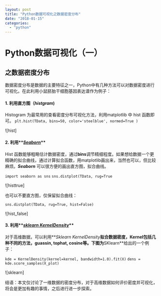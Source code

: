 ```yaml
---
layout: post
title: "Python数据可视化之数据密度分布"
date: "2018-01-15"
categories: 
  - "python"
---
```


# Python数据可视化（一）

## 之数据密度分布

数据密度分布是数据的主要特征之一，Python中有几种方法可以对数据密度进行可视化。在此利用小鼠胚胎干细胞基因表达谱作为例子：

#### 1\. 利用直方图（**_histgram_**)

Histogram 为最常用的查看密度分布可视化方法，利用matplotlib 中 hist 函数即可。 `plt.hist(TData, bins=50, color='steelblue', normed=True )`

![hist]

#### 2\. 利用**[_Seaborn_](http://stanford.edu/~mwaskom/software/seaborn/tutorial/distributions.html)**

Hist 函数能够粗略估计数据密度，通过**bins**调节精细程度。如果想给数据一个更精确的拟合曲线，通过计算拟合函数，用matplotlib画出来，当然也可以，但比较麻烦。**_Seaborn_** 可以很方便的画出直方图，拟合曲线。

`import seaborn as sns` `sns.distplot(TData, rug=True`

![histtrue]

也可以不要直方图，仅保留拟合曲线：

`sns.distplot(TData, rug=True, hist=False)`

![hist_false]

#### 3\. 利用**[_sklearn KernelDensity_](http://scikit-learn.org/stable/auto_examples/neighbors/plot_kde_1d.html)**

对于高维数据，可以利用**_Sklearn KernelDensity_**拟合数据密度，**Kernel**包括几种不同的方法，**guassin, tophat, cosine**等。下图为**SKlearn**给出的一个例子：

`kde = KernelDensity(kernel=kernel, bandwidth=1.0).fit(X)` `dens = kde.score_samples(X_plot)`

![sklearn]

结语：本文仅讨论了一维数据的密度分布，对于高维数据如何评价密度并可视化，将会是更加有趣的事情，之后进行进一步探索。
